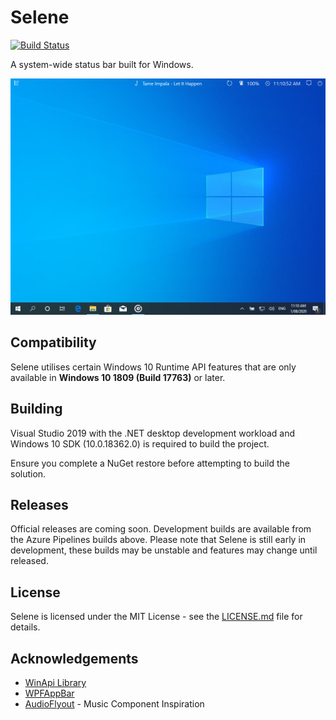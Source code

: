 # Selene

[![Build Status](https://dev.azure.com/JamesDearlove/Selene/_apis/build/status/Selene%20Master%20Build?branchName=master)](https://dev.azure.com/JamesDearlove/Selene/_build/latest?definitionId=3&branchName=master)

A system-wide status bar built for Windows.

![Selene Running](images/desktop.png "Selene Demo")

## Compatibility

Selene utilises certain Windows 10 Runtime API features that are only available in **Windows 10 1809 (Build 17763)** or later.

## Building

Visual Studio 2019 with the .NET desktop development workload and Windows 10 SDK (10.0.18362.0) is required to build the project.

Ensure you complete a NuGet restore before attempting to build the solution.

## Releases

Official releases are coming soon. Development builds are available from the Azure Pipelines builds above. Please note that Selene is still early in development, these builds may be unstable and features may change until released.

## License

Selene is licensed under the MIT License - see the [LICENSE.md](LICENSE.md) file for details.

## Acknowledgements

* [WinApi Library](https://github.com/prasannavl/WinApi)
* [WPFAppBar](https://github.com/PhilipRieck/WpfAppBar)
* [AudioFlyout](https://github.com/ADeltaX/AudioFlyout) - Music Component Inspiration
